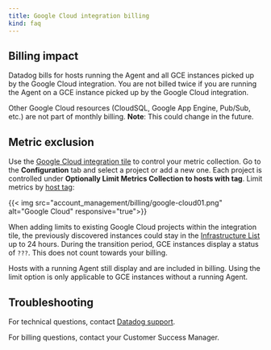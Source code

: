 ```yaml
---
title: Google Cloud integration billing
kind: faq
---
```


## Billing impact

Datadog bills for hosts running the Agent and all GCE instances picked up by the Google Cloud integration. You are not billed twice if you are running the Agent on a GCE instance picked up by the Google Cloud integration.

Other Google Cloud resources (CloudSQL, Google App Engine, Pub/Sub, etc.) are not part of monthly billing. **Note**: This could change in the future.

## Metric exclusion

Use the [Google Cloud integration tile][1] to control your metric collection. Go to the **Configuration** tab and select a project or add a new one. Each project is controlled under **Optionally Limit Metrics Collection to hosts with tag**. Limit metrics by [host tag][2]:

{{< img src="account_management/billing/google-cloud01.png" alt="Google Cloud" responsive="true">}}

When adding limits to existing Google Cloud projects within the integration tile, the previously discovered instances could stay in the [Infrastructure List][3] up to 24 hours. During the transition period, GCE instances display a status of `???`. This does not count towards your billing.

Hosts with a running Agent still display and are included in billing. Using the limit option is only applicable to GCE instances without a running Agent.

## Troubleshooting
For technical questions, contact [Datadog support][4].

For billing questions, contact your Customer Success Manager.

[1]: https://app.datadoghq.com/account/settings#integrations/google_cloud_platform
[2]: /tagging/using_tags/#integrations
[3]: /graphing/infrastructure
[4]: /help
